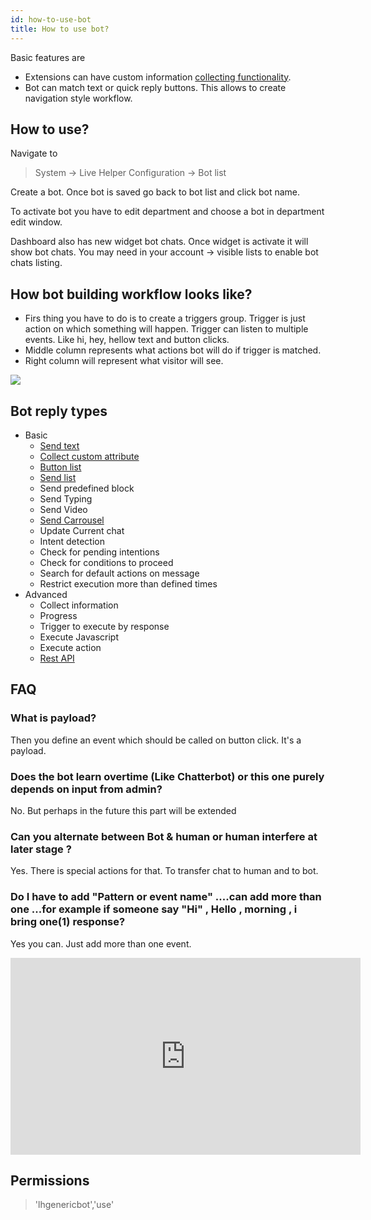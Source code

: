 ```yaml
---
id: how-to-use-bot
title: How to use bot?
---
```


Basic features are

*   Extensions can have custom information [collecting functionality](bot/collecting-information.md).
*   Bot can match text or quick reply buttons. This allows to create navigation style workflow.

## How to use?

Navigate to 

> System -> Live Helper Configuration -> Bot list

Create a bot. Once bot is saved go back to bot list and click bot name.

To activate bot you have to edit department and choose a bot in department edit window.

Dashboard also has new widget bot chats. Once widget is activate it will show bot chats. You may need in your account -> visible lists to enable bot chats listing.

## How bot building workflow looks like?

* Firs thing you have to do is to create a triggers group. Trigger is just action on which something will happen. Trigger can listen to multiple events. Like hi, hey, hellow text and button clicks.
* Middle column represents what actions bot will do if trigger is matched.
* Right column will represent what visitor will see.

![](/img/bot/bot-building-workflow.png)

## Bot reply types

* Basic
    * [Send text](bot/text.md)
    * [Collect custom attribute](bot/collecting-information.md)
    * [Button list](bot/button-list.md)
    * [Send list](bot/list.md)
    * Send predefined block
    * Send Typing
    * Send Video
    * [Send Carrousel](bot/carousel.md)
    * Update Current chat
    * Intent detection
    * Check for pending intentions
    * Check for conditions to proceed
    * Search for default actions on message
    * Restrict execution more than defined times
* Advanced
    * Collect information
    * Progress
    * Trigger to execute by response
    * Execute Javascript
    * Execute action
    * [Rest API](bot/rest-api.md)

## FAQ

### What is payload?

Then you define an event which should be called on button click. It's a payload.

### Does the bot learn overtime (Like Chatterbot) or this one purely depends on input from admin?

No. But perhaps in the future this part will be extended

### Can you alternate between Bot & human or human interfere at later stage ?

Yes. There is special actions for that. To transfer chat to human and to bot.

### Do I have to add "Pattern or event name" ....can add more than one ...for example if someone say "Hi" , Hello , morning , i bring one(1) response?

Yes you can. Just add more than one event.
 
<iframe allow="accelerometer; autoplay; encrypted-media; gyroscope; picture-in-picture" allowfullscreen="" height="315" frameborder="0" src="https://www.youtube.com/embed/Ibli7-HadYs" width="560"></iframe>

## Permissions

> 'lhgenericbot','use'
